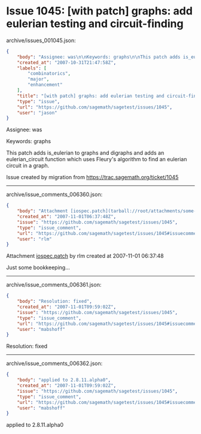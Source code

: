 # Issue 1045: [with patch] graphs: add eulerian testing and circuit-finding

archive/issues_001045.json:
```json
{
    "body": "Assignee: was\n\nKeywords: graphs\n\nThis patch adds is_eulerian to graphs and digraphs and adds an eulerian_circuit function which uses Fleury's algorithm to find an eulerian circuit in a graph.\n\nIssue created by migration from https://trac.sagemath.org/ticket/1045\n\n",
    "created_at": "2007-10-31T21:47:58Z",
    "labels": [
        "combinatorics",
        "major",
        "enhancement"
    ],
    "title": "[with patch] graphs: add eulerian testing and circuit-finding",
    "type": "issue",
    "url": "https://github.com/sagemath/sagetest/issues/1045",
    "user": "jason"
}
```
Assignee: was

Keywords: graphs

This patch adds is_eulerian to graphs and digraphs and adds an eulerian_circuit function which uses Fleury's algorithm to find an eulerian circuit in a graph.

Issue created by migration from https://trac.sagemath.org/ticket/1045





---

archive/issue_comments_006360.json:
```json
{
    "body": "Attachment [iospec.patch](tarball://root/attachments/some-uuid/ticket1045/iospec.patch) by rlm created at 2007-11-01 06:37:48\n\nJust some bookkeeping...",
    "created_at": "2007-11-01T06:37:48Z",
    "issue": "https://github.com/sagemath/sagetest/issues/1045",
    "type": "issue_comment",
    "url": "https://github.com/sagemath/sagetest/issues/1045#issuecomment-6360",
    "user": "rlm"
}
```

Attachment [iospec.patch](tarball://root/attachments/some-uuid/ticket1045/iospec.patch) by rlm created at 2007-11-01 06:37:48

Just some bookkeeping...



---

archive/issue_comments_006361.json:
```json
{
    "body": "Resolution: fixed",
    "created_at": "2007-11-01T09:59:02Z",
    "issue": "https://github.com/sagemath/sagetest/issues/1045",
    "type": "issue_comment",
    "url": "https://github.com/sagemath/sagetest/issues/1045#issuecomment-6361",
    "user": "mabshoff"
}
```

Resolution: fixed



---

archive/issue_comments_006362.json:
```json
{
    "body": "applied to 2.8.11.alpha0",
    "created_at": "2007-11-01T09:59:02Z",
    "issue": "https://github.com/sagemath/sagetest/issues/1045",
    "type": "issue_comment",
    "url": "https://github.com/sagemath/sagetest/issues/1045#issuecomment-6362",
    "user": "mabshoff"
}
```

applied to 2.8.11.alpha0
